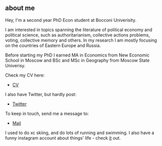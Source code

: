 about me
---

Hey,  I'm a second year PhD Econ student at Bocconi Univerisity. 

I am interested in topics spanning the literature of political economy and political science, such as authoritarianism, collective actions problems, voting, collective memory and others. In my research I am mostly focusing on the countries of Eastern Europe and Russia.  

Before starting my PhD I earned MA in Economics from New Economic School in Moscow and BSc and MSc in Geography from Moscow State Univerisy. 

Check my CV here:
+ [CV](/cv.pdf)

I also have Twitter, but hardly post: 
+ [Twitter](https://twitter.com/nikiforovannina)

To keep in touch, send me a message to:
+ [Mail](mailto:nina.nikiforova@phd.unibocconi.it)

I used to do xc skiing, and do lots of running and swimming. I also have a funny instagram account about things' life - check [it](https://www.instagram.com/thi.ngslife/) out.

